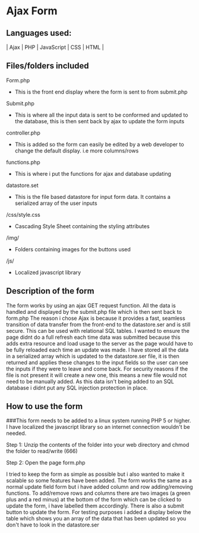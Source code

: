 # Ajax Form

## Languages used:
| Ajax | PHP | JavaScript | CSS | HTML |

## Files/folders included

Form.php 
  - This is the front end display where the form is sent to from submit.php

Submit.php
 - This is where all the input data is sent to be conformed and updated to the database, this is then sent back by ajax to update
  the form inputs
  
controller.php
 - This is added so the form can easily be edited by a web developer to change the default display. i.e more columns/rows

functions.php
 - This is where i put the functions for ajax and database updating
 
datastore.set
 - This is the file based datastore for input form data. It contains a serialized array of the user inputs
 
/css/style.css
 - Cascading Style Sheet containing the styling attributes
 
/img/
 - Folders containing images for the buttons used
 
/js/
 - Localized javascript library

## Description of the form

The form works by using an ajax GET request function. All the data is handled and displayed by the submit.php file which is then sent back to form.php
The reason i chose Ajax is because it provides a fast, seamless transition of data transfer from the front-end to the datastore.ser and is still secure. This can be used with relational SQL tables.
I wanted to ensure the page didnt do a full refresh each time data was submitted because this adds extra resource and load usage to the server as the page would have to be fully reloaded each time an update was made.
I have stored all the data in a serialized array which is updated to the datastore.ser file, it is then returned and applies these changes to the input fields so the user can see the inputs if they were to leave and come back. For security reasons if the file is not present it will create a new one, this means a new file would not need to be manually added.
As this data isn't being added to an SQL database i didnt put any SQL injection protection in place.


## How to use the form

###This form needs to be added to a linux system running PHP 5 or higher. I have localized the javascript library so an internet connection wouldn't be needed.

Step 1:
Unzip the contents of the folder into your web directory and chmod the folder to read/write (666)

Step 2:
Open the page form.php

I tried to keep the form as simple as possible but i also wanted to make it scalable so some features have been added. The form works the same as a normal update field form but i have added column and row adding/removing functions. To add/remove rows and columns there are two images (a green plus and a red minus) at the bottom of the form which can be clicked to update the form, i have labelled them accordingly. There is also a submit button to update the form. For testing purposes i added a display below the table which shows you an array of the data that has been updated so you don't have
to look in the datastore.ser
